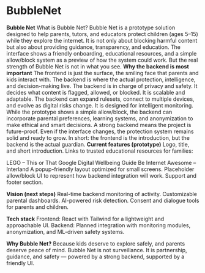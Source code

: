 # BubbleNet
**Bubble Net**
What is Bubble Net?
Bubble Net is a prototype solution designed to help parents, tutors, and educators protect children (ages 5–15) while they explore the internet. It is not only about blocking harmful content but also about providing guidance, transparency, and education.
The interface shows a friendly onboarding, educational resources, and a simple allow/block system as a preview of how the system could work. But the real strength of Bubble Net is not in what you see.
**Why the backend is most important**
The frontend is just the surface, the smiling face that parents and kids interact with. The backend is where the actual protection, intelligence, and decision-making live.
The backend is in charge of privacy and safety. It decides what content is flagged, allowed, or blocked.
It is scalable and adaptable. The backend can expand rulesets, connect to multiple devices, and evolve as digital risks change.
It is designed for intelligent monitoring. While the prototype shows a simple allow/block, the backend can incorporate parental preferences, learning systems, and anonymization to make ethical and smart decisions.
A strong backend means the project is future-proof. Even if the interface changes, the protection system remains solid and ready to grow.
In short: the frontend is the introduction, but the backend is the actual guardian.
**Current features (prototype)**
Logo, title, and short introduction.
Links to trusted educational resources for families:

LEGO – This or That
Google Digital Wellbeing Guide
Be Internet Awesome – Interland
A popup-friendly layout optimized for small screens.
Placeholder allow/block UI to represent how backend integration will work.
Support and footer section.

**Vision (next steps)**
Real-time backend monitoring of activity.
Customizable parental dashboards.
AI-powered risk detection.
Consent and dialogue tools for parents and children.

**Tech stack**
Frontend: React with Tailwind for a lightweight and approachable UI.
Backend: Planned integration with monitoring modules, anonymization, and ML-driven safety systems.

**Why Bubble Net?**
Because kids deserve to explore safely, and parents deserve peace of mind. Bubble Net is not surveillance. It is partnership, guidance, and safety — powered by a strong backend, supported by a friendly UI.
